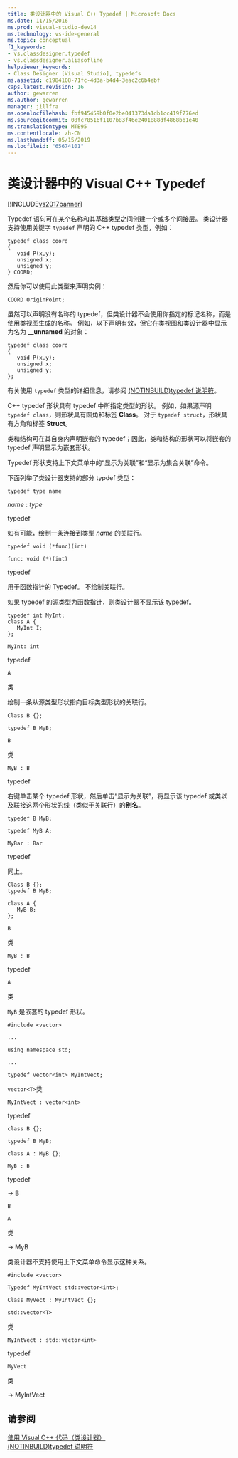 ```yaml
---
title: 类设计器中的 Visual C++ Typedef | Microsoft Docs
ms.date: 11/15/2016
ms.prod: visual-studio-dev14
ms.technology: vs-ide-general
ms.topic: conceptual
f1_keywords:
- vs.classdesigner.typedef
- vs.classdesigner.aliasofline
helpviewer_keywords:
- Class Designer [Visual Studio], typedefs
ms.assetid: c1984108-71fc-4d3a-b4d4-3eac2c6b4ebf
caps.latest.revision: 16
author: gewarren
ms.author: gewarren
manager: jillfra
ms.openlocfilehash: fbf945459b0f0e2be041373da1db1cc419f776ed
ms.sourcegitcommit: 08fc78516f1107b83f46e2401888df4868bb1e40
ms.translationtype: MTE95
ms.contentlocale: zh-CN
ms.lasthandoff: 05/15/2019
ms.locfileid: "65674101"
---
```

# <a name="visual-c-typedefs-in-class-designer"></a>类设计器中的 Visual C++ Typedef
[!INCLUDE[vs2017banner](../includes/vs2017banner.md)]

Typedef 语句可在某个名称和其基础类型之间创建一个或多个间接层。 类设计器支持使用关键字 `typedef` 声明的 C++ typedef 类型，例如：  
  
```  
typedef class coord  
{  
   void P(x,y);  
   unsigned x;  
   unsigned y;  
} COORD;  
```  
  
 然后你可以使用此类型来声明实例：  
  
 `COORD OriginPoint;`  
  
 虽然可以声明没有名称的 typedef，但类设计器不会使用你指定的标记名称，而是使用类视图生成的名称。 例如，以下声明有效，但它在类视图和类设计器中显示为名为 **__unnamed** 的对象：  
  
```  
typedef class coord  
{  
   void P(x,y);  
   unsigned x;  
   unsigned y;  
};  
```  
  
 有关使用 `typedef` 类型的详细信息，请参阅 [(NOTINBUILD)typedef 说明符](https://msdn.microsoft.com/cc96cf26-ba93-4179-951e-695d1f5fdcf1)。  
  
 C++ typedef 形状具有 typedef 中所指定类型的形状。 例如，如果源声明 `typedef class`，则形状具有圆角和标签 **Class**。 对于 `typedef struct`，形状具有方角和标签 **Struct**。  
  
 类和结构可在其自身内声明嵌套的 typedef；因此，类和结构的形状可以将嵌套的 typedef 声明显示为嵌套形状。  
  
 Typedef 形状支持上下文菜单中的“显示为关联”和“显示为集合关联”命令。  
  
 下面列举了类设计器支持的部分 typdef 类型：  
  
 `typedef type name`  
  
 *name* : *type*  
  
 typedef  
  
 如有可能，绘制一条连接到类型 *name* 的关联行。  
  
 `typedef void (*func)(int)`  
  
 `func: void (*)(int)`  
  
 typedef  
  
 用于函数指针的 Typedef。 不绘制关联行。  
  
 如果 typedef 的源类型为函数指针，则类设计器不显示该 typedef。  
  
```  
typedef int MyInt;  
class A {  
   MyInt I;  
};  
```  
  
 `MyInt: int`  
  
 typedef  
  
 `A`  
  
 类  
  
 绘制一条从源类型形状指向目标类型形状的关联行。  
  
 `Class B {};`  
  
 `typedef B MyB;`  
  
 `B`  
  
 类  
  
 `MyB : B`  
  
 typedef  
  
 右键单击某个 typedef 形状，然后单击“显示为关联”，将显示该 typedef 或类以及联接这两个形状的线（类似于关联行）的**别名**。  
  
 `typedef B MyB;`  
  
 `typedef MyB A;`  
  
 `MyBar : Bar`  
  
 typedef  
  
 同上。  
  
```  
Class B {};  
typedef B MyB;  
  
class A {  
   MyB B;  
};  
```  
  
 `B`  
  
 类  
  
 `MyB : B`  
  
 typedef  
  
 `A`  
  
 类  
  
 `MyB` 是嵌套的 typedef 形状。  
  
 `#include <vector>`  
  
 `...`  
  
 `using namespace std;`  
  
 `...`  
  
 `typedef vector<int> MyIntVect;`  
  
 `vector<T>`类  
  
 `MyIntVect : vector<int>`  
  
 typedef  
  
 `class B {};`  
  
 `typedef B MyB;`  
  
 `class A : MyB {};`  
  
 `MyB : B`  
  
 typedef  
  
 -> B  
  
 `B`  
  
 `A`  
  
 类  
  
 -> MyB  
  
 类设计器不支持使用上下文菜单命令显示这种关系。  
  
 `#include <vector>`  
  
 `Typedef MyIntVect std::vector<int>;`  
  
 `Class MyVect : MyIntVect {};`  
  
 `std::vector<T>`  
  
 类  
  
 `MyIntVect : std::vector<int>`  
  
 typedef  
  
 `MyVect`  
  
 类  
  
 -> MyIntVect  
  
## <a name="see-also"></a>请参阅  
 [使用 Visual C++ 代码（类设计器）](../ide/working-with-visual-cpp-code-class-designer.md)   
 [(NOTINBUILD)typedef 说明符](https://msdn.microsoft.com/cc96cf26-ba93-4179-951e-695d1f5fdcf1)
